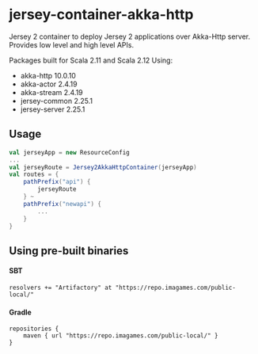 # jersey-container-akka-http
Jersey 2 container to deploy Jersey 2 applications over Akka-Http server. Provides low level and high level APIs.

Packages built for Scala 2.11 and Scala 2.12
Using: 
 * akka-http 10.0.10
 * akka-actor 2.4.19
 * akka-stream 2.4.19
 * jersey-common 2.25.1
 * jersey-server 2.25.1

## Usage
```scala
val jerseyApp = new ResourceConfig
...
val jerseyRoute = Jersey2AkkaHttpContainer(jerseyApp)
val routes = {
    pathPrefix("api") {
        jerseyRoute
    } ~
    pathPrefix("newapi") {
		...
	}
}
```

## Using pre-built binaries

#### SBT
```
resolvers += "Artifactory" at "https://repo.imagames.com/public-local/"
```

#### Gradle
```
repositories {
    maven { url "https://repo.imagames.com/public-local/" }
}
```
